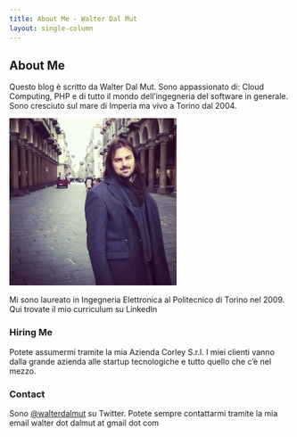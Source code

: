 ```yaml
---
title: About Me - Walter Dal Mut
layout: single-column
---
```


## About Me

Questo blog è scritto da Walter Dal Mut. Sono appassionato di: Cloud Computing,
PHP e di tutto il mondo dell’ingegneria del software in generale. Sono cresciuto
sul mare di Imperia ma vivo a Torino dal 2004.

![wdalmut image](/static/img/wdalmut.jpg)

Mi sono laureato in Ingegneria Elettronica al Politecnico di Torino nel 2009.
Qui trovate il mio curriculum su LinkedIn

### Hiring Me

Potete assumermi tramite la mia Azienda Corley S.r.l. I miei clienti vanno dalla
grande azienda alle startup tecnologiche e tutto quello che c’è nel mezzo.

### Contact

Sono [@walterdalmut](http://twitter.com/walterdalmut) su Twitter. Potete sempre
contattarmi tramite la mia email walter dot dalmut at gmail dot com
